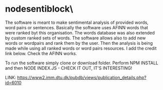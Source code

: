 # nodesentiblock\

The software is meant to make sentimental analysis of provided words, word pairs or sentences. 
Basically the software uses AFINN words that were ranked byt this organisation. The words database was also extended by custom ranked sets of words. 
The software allows also to add new words or wordpairs and rank them by the user. Then the analysis is being made while using all ranked words or word pairs resources.
I add the credit link below. Check the AFINN works.

To run the software simply clone or download folder. Perform NPM INSTALL and then NODE INDEX.JS - CHECK IT OUT, IT'S INTERESTING!

LINK:
https://www2.imm.dtu.dk/pubdb/views/publication_details.php?id=6010

